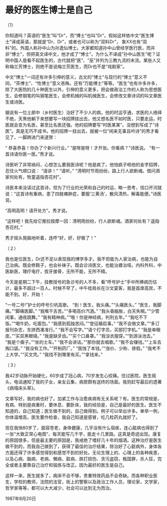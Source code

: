 # 最好的医生博士是自己

（1） 

你知道吗？英语的“医生”叫“Dr”，而“博士”也叫“Dr”。假如这样依中文“医生博士”译成英语，那就是“Dr、Dr”，或者也可以称为“双料Dr”， 象XX也有“双料”的。外国人称孙中山为孙逸仙博士。大家都知道孙中山曾经学医行医，而并非“博士”，但把英文译中文，他才成了“博士”。为什么不译成“孙中山医生”呢？证明中国人是看不起医生的，古代就把“医”、“巫”并列为三教九流的末流。某些人又称梅兰芳博士，则绝不是说梅兰芳医生，而Dr也不是“戏剧家”。

中文“博士”一词还有许多引伸的意义，古文的“博士”与现行的“博士”意义不同，“茶博士”、“性博士”意义吝殊。还有“万能博士”等等。“医生”也有许多许多，除了大医院的几十种医生以外，引伸的意义更多，把会做政治工作的人称为思想医生，会修钢笔的叫钢笔医生，会修机械的叫机械医生，会修改文章诗词的叫文章医生或诗医。

据说有一位土郎中（乡村医生）治好了不少人的病，他的时运亨通，求医的人络绎不绝，天黑他躺下来想要写一块招牌挂出去，他又想名医不如时医，只要走运，时医就会变为名医，甚至比名医还强。他的招牌要写“时医某某”。没想到写成了“诗医”。真是无巧不成书，他的招牌一挂出去，就被一位“闲来无事且吟诗”的秀才看见了，一脚跨进门来道贺：

“ 恭喜恭喜！你办了个新兴行业。” “是呀是呀！才开张。你看病？”诗医说。 “有一首诗请你医一医。”秀才说。

诗医听了非常纳闷，心想怎么要我医诗呢？他是疯了。他怕疯子咂他的金字招牌，忍住火气顺口说： “请讲！” “请听。” “清明时节雨纷纷，路上行人欲断魂。借问酒家何处有，牧童遥指杏花村”。

诗医本来没读过这首诗，但为了行业的光荣和自己的时运，略一思考，信口开河就说：“这首诗有重病，患了四肢瘫肿症，要服‘三黄汤’，散风清热，解毒能便。”诗医说。

“高明高明！请开处方”。秀才说。

“这样吧！我先给它推拉按摩一回：清明雨纷纷，行人欲断魂。酒家何处有？遥指杏花村。”

秀才摇头晃脑地听着，连呼“好，好，好极了！”

（２） 

我也是位医生，Dr还不足以表现我的博学多才。我不但能为人家治病，也能为自己治病。既会修鞋子，也会补袜子。既会诊诗医文，也能治聋治哑。内科外科，中医新医，理疗电疗，拔牙接骨，无所不能，无所不精。

今天是星期二下午，挂教授号的急诊号的人不多，看“呼号护士”手中所捧病历估计，最多不超过一百人。时候不早了，中午桂局长在沙文宴客，我是首席高宾，不能不到。好，开始！

“一号二号!”护士的呼号引吭高歌。 “到！医生，我头痛。”“头痛医头。” “医生，我脚痛。”“脚痛医脚。” “我喉干舌苦。”“多喝高价汽酒。” “我头昏脑胀，白天失眠。”“少管闲事，通夜跳舞。” “我有精神病。”“哦！你是神经病，判刑五年。” “我吃不下饭。”“喝牛奶，吃面包。” “我感到孤独苦闷。”“登征婚启事。” “我不会做文章。”“多订报刊杂志，东拼西凑准行。” “我不会写字。”“请个打字员，买部打字机。” “我是单眼皮。”“买双黑眼镜。” “我是缺牙齿。”“买个口鼻罩。” “我没衣服穿。”“到游泳池去。” “我是个瘸子。”“坐的士车。” “我不会讲话。”“那你就去唱歌。” “我不会赚钱。”“上车去掏口袋。” “我没有工作。”“开制药厂。” “我蚀了本钱。”“涨价、少称、掺假。” “我考不上大学。”“买文凭。” “我找不到哪里有买。”“拿钱来。”

（３） 

我42岁动脉开始硬化，60岁成了冠心病，70岁发生心绞痛。住过医院，医生摇头，电话通知了我的子女，亲友云集，病房颇有送终的场面。我则赶写最后的遗著《病塌床头草》。

文章写好，我的病也好了。加紧工作与治愈疾病有无关系呢？有。医生的常规是，有病、特别是病重时，要休息、要卧床，我的经验是，自己是最好的医生。医生不知道的，自己知道；医生做不到的，自己做得到。例子可以举出许多。单举一例，你体温增高，医生要作检查，我自己知道是感冒，吃几粒药丸就好了。

现在我快80岁了，面容苍老，身体健康，几乎没有什么宿疾，连心脏病也得到了一张“大致正常心电图“，每天能写几千字，能走十几里路。这真是奇迹出现。康复的原因很多，但是最主要的原因是，我戒绝了嗜好几十年的烟酒。这种治疗是医生做不到的，而我自己做到了，获得了最佳的治疗结果，除治好了心脏病外，身体各方面还得了许多感觉得到和感觉不到的好处。无论生理上的、心理上的各种疾患，以及心病、脑病、老病、懒病、脏病、跌打损伤、贪污盗窃，叛国罪，杀人狂，完全或者主要靠自己治疗和锻炼与改正。因为最好的医生是自己。

这样一来，医生就多了，病床不会不够，贵重特效药品不会奇缺。而各种职业医生，学校的教师，法院的法官，街上的警察以及政治工作人员，理论家，文学家，哲学家等等，都可以大大减少，社会可以达到无为而治。

1987年8月20日


